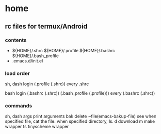 # home
## rc files for termux/Android

### contents
- ${HOME}/.shrc ${HOME}/.profile ${HOME}/.bashrc ${HOME}/.bash_profile
- .emacs.d/init.el

### load order

sh, dash
	login
		(.profile
			(.shrc))
	every
		.shrc

bash
	login
		(.bashrc
			(.shrc))
		(.bash_profile
			(.profile)))
	every
		(.bashrc
			(.shrc))

### commands

sh, dash
    args print arguments
    bak  delete ~file(emacs-bakup-file)
    see  when specified file, cat the file. when specified directory, ls.
    d    download
    m    make wrapper
    ts   tinyscheme wrapper
